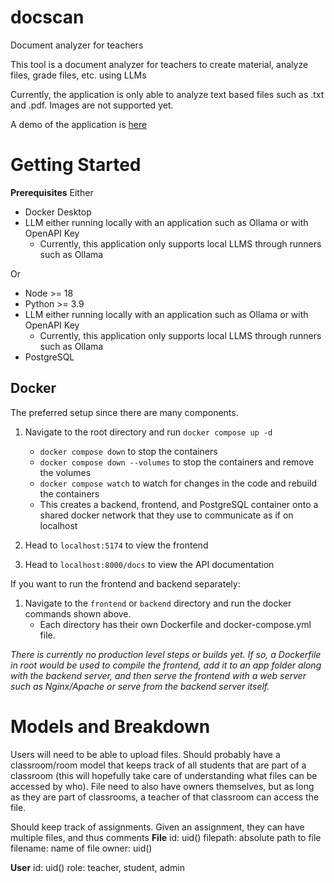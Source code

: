 # docscan

Document analyzer for teachers

This tool is a document analyzer for teachers to create material, analyze files, grade files, etc. using LLMs

Currently, the application is only able to analyze text based files such as .txt and .pdf. Images are not supported yet.

A demo of the application is [here](https://youtu.be/C5ZB9GgojCc)

# Getting Started

**Prerequisites**
Either

- Docker Desktop
- LLM either running locally with an application such as Ollama or with OpenAPI Key
  - Currently, this application only supports local LLMS through runners such as Ollama

Or

- Node >= 18
- Python >= 3.9
- LLM either running locally with an application such as Ollama or with OpenAPI Key
  - Currently, this application only supports local LLMS through runners such as Ollama
- PostgreSQL

## Docker

The preferred setup since there are many components.

1. Navigate to the root directory and run `docker compose up -d`
    - `docker compose down` to stop the containers
    - `docker compose down --volumes` to stop the containers and remove the volumes
    - `docker compose watch` to watch for changes in the code and rebuild the containers
    - This creates a backend, frontend, and PostgreSQL container onto a shared docker network that they use to communicate as if on localhost

2. Head to `localhost:5174` to view the frontend
3. Head to `localhost:8000/docs` to view the API documentation

If you want to run the frontend and backend separately:

1. Navigate to the `frontend` or `backend` directory and run the docker commands shown above.
    - Each directory has their own Dockerfile and docker-compose.yml file.

*There is currently no production level steps or builds yet. If so, a Dockerfile in root would be used to compile the frontend, add it to an app folder along with the backend server, and then serve the frontend with a web server such as Nginx/Apache or serve from the backend server itself.*

# Models and Breakdown

Users will need to be able to upload files. Should probably have a classroom/room model that keeps track of all students that are part of a classroom (this will hopefully take care of understanding what files can be accessed by who). File need to also have owners themselves, but as long as they are part of classrooms, a teacher of that classroom can access the file.

Should keep track of assignments. Given an assignment, they can have multiple files, and thus comments
**File**
id: uid()
filepath: absolute path to file
filename: name of file
owner: uid()

**User**
id: uid()
role: teacher, student, admin

